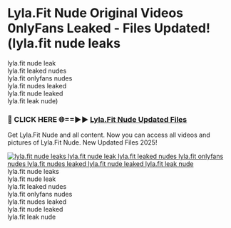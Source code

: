 # Lyla.Fit Nude Original Videos 0nlyFans Leaked - Files Updated! (lyla.fit nude leaks<br>
lyla.fit nude leak<br>
lyla.fit leaked nudes<br>
lyla.fit onlyfans nudes<br>
lyla.fit nudes leaked<br>
lyla.fit nude leaked<br>
lyla.fit leak nude)

<h3>🔴 CLICK HERE 🌐==►► <a href="https://tinyurl.com/2p9ay9w9" rel="nofollow">Lyla.Fit Nude Updated Files</a></h3>

Get Lyla.Fit Nude and all content. Now you can access all videos and pictures of Lyla.Fit Nude. New Updated Files 2025!

[![lyla.fit nude leaks<br>
lyla.fit nude leak<br>
lyla.fit leaked nudes<br>
lyla.fit onlyfans nudes<br>
lyla.fit nudes leaked<br>
lyla.fit nude leaked<br>
lyla.fit leak nude](https://i.imgur.com/KQgVmj3.gif)](https://tinyurl.com/2p9ay9w9)
lyla.fit nude leaks<br>
lyla.fit nude leak<br>
lyla.fit leaked nudes<br>
lyla.fit onlyfans nudes<br>
lyla.fit nudes leaked<br>
lyla.fit nude leaked<br>
lyla.fit leak nude